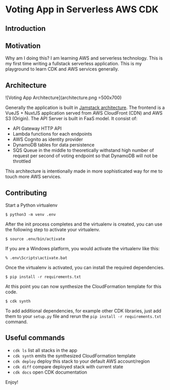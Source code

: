 
# Voting App in Serverless AWS CDK

## Introduction

## Motivation

Why am I doing this? I am learning AWS and serverless technology. This is my first time writing a fullstack serverless application. This is my playground to learn CDK and AWS services generally.

## Architecture

![Voting App Architecture](architecture.png =500x700)

Generally the application is built in [Jamstack architecture](https://jamstack.wtf). The frontend is a VueJS + NuxtJS application served from AWS CloudFront (CDN) and AWS S3 (Origin). The API Server is built in FaaS model. It consist of:

- API Gateway HTTP API
- Lambda functions for each endpoints
- AWS Cognito as identity provider
- DynamoDB tables for data persistence
- SQS Queue in the middle to theoretically withstand high number of request per second of voting endpoint so that DynamoDB will not be throttled

This architecture is intentionally made in more sophisticated way for me to touch more AWS services.

## Contributing

Start a Python virtualenv

```
$ python3 -m venv .env
```

After the init process completes and the virtualenv is created, you can use the following
step to activate your virtualenv.

```
$ source .env/bin/activate
```

If you are a Windows platform, you would activate the virtualenv like this:

```
% .env\Scripts\activate.bat
```

Once the virtualenv is activated, you can install the required dependencies.

```
$ pip install -r requirements.txt
```

At this point you can now synthesize the CloudFormation template for this code.

```
$ cdk synth
```

To add additional dependencies, for example other CDK libraries, just add
them to your `setup.py` file and rerun the `pip install -r requirements.txt`
command.

## Useful commands

 * `cdk ls`          list all stacks in the app
 * `cdk synth`       emits the synthesized CloudFormation template
 * `cdk deploy`      deploy this stack to your default AWS account/region
 * `cdk diff`        compare deployed stack with current state
 * `cdk docs`        open CDK documentation

Enjoy!
